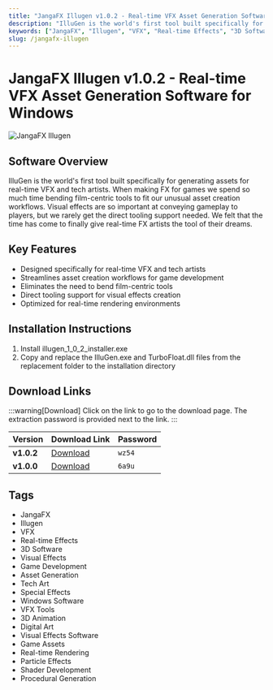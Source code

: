 ```yaml
---
title: "JangaFX Illugen v1.0.2 - Real-time VFX Asset Generation Software for Windows"
description: "IlluGen is the world's first tool built specifically for generating assets for real-time VFX and tech artists. Create stunning visual effects for games with this specialized tool designed for real-time workflows."
keywords: ["JangaFX", "Illugen", "VFX", "Real-time Effects", "3D Software", "Visual Effects", "Game Development", "Asset Generation", "Tech Art", "Special Effects"]
slug: /jangafx-illugen
---
```


# JangaFX Illugen v1.0.2 - Real-time VFX Asset Generation Software for Windows

![JangaFX Illugen](https://www.gfxcamp.com/wp-content/uploads/2025/07/Illugen-v1.0.0.jpg)

## Software Overview

IlluGen is the world's first tool built specifically for generating assets for real-time VFX and tech artists. When making FX for games we spend so much time bending film-centric tools to fit our unusual asset creation workflows. Visual effects are so important at conveying gameplay to players, but we rarely get the direct tooling support needed. We felt that the time has come to finally give real-time FX artists the tool of their dreams.

## Key Features

- Designed specifically for real-time VFX and tech artists
- Streamlines asset creation workflows for game development
- Eliminates the need to bend film-centric tools
- Direct tooling support for visual effects creation
- Optimized for real-time rendering environments

## Installation Instructions

1. Install illugen_1_0_2_installer.exe
2. Copy and replace the IlluGen.exe and TurboFloat.dll files from the replacement folder to the installation directory

## Download Links

:::warning[Download]
Click on the link to go to the download page. The extraction password is provided next to the link.
:::

| Version | Download Link | Password |
| ------- | ------------- | -------- |
| **v1.0.2** | [Download](https://pan.baidu.com/s/1Njk3GgFnUhIscQgnej7DAw?pwd=wz54) | `wz54` |
| **v1.0.0** | [Download](https://pan.baidu.com/s/1egBffqnhXNop4xjBwV9vCw?pwd=6a9u) | `6a9u` |

## Tags

- JangaFX
- Illugen
- VFX
- Real-time Effects
- 3D Software
- Visual Effects
- Game Development
- Asset Generation
- Tech Art
- Special Effects
- Windows Software
- VFX Tools
- 3D Animation
- Digital Art
- Visual Effects Software
- Game Assets
- Real-time Rendering
- Particle Effects
- Shader Development
- Procedural Generation